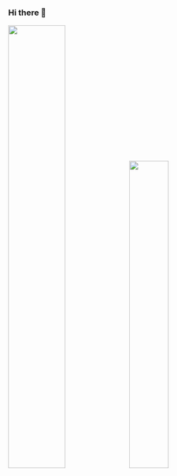 ### Hi there 👋


 <img width="48%" src="https://github-readme-stats.vercel.app/api?username=clqu&count_private=true&show_icons=true&theme=dark&hide_border=true&include_all_commits=true&layout=compact">
 <img width="40%" src="https://github-readme-stats.vercel.app/api/top-langs/?username=clqu&theme=dark&hide_border=true">
